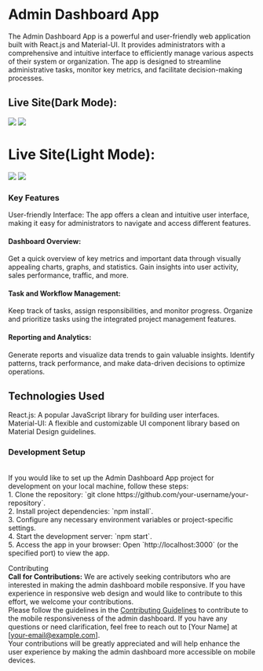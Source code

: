 <h1>Admin Dashboard App</h1>
The Admin Dashboard App is a powerful and user-friendly web application built with React.js and Material-UI. It provides administrators with a comprehensive and intuitive interface to efficiently manage various aspects of their system or organization. The app is designed to streamline administrative tasks, monitor key metrics, and facilitate decision-making processes.<br>
<h2>Live Site(Dark Mode):</h2>
<img src = 'https://github.com/shikharpaudel/react-admin-dashboard/assets/75170007/96369322-ae0f-470a-8615-623523f56ef0' />
<img src='https://github.com/shikharpaudel/react-admin-dashboard/assets/75170007/501d8288-0682-4aa4-8ca4-dea12271a827'/>
<h1>Live Site(Light Mode):</h1>
<img src='https://github.com/shikharpaudel/react-admin-dashboard/assets/75170007/c5d13dd1-ed91-4c28-b31d-735ca05c2dc3'/>
<img src='https://github.com/shikharpaudel/react-admin-dashboard/assets/75170007/c17128c3-fc20-4847-892c-044cbee8165f'/>
<h3>Key Features</h3>
User-friendly Interface: The app offers a clean and intuitive user interface, making it easy for administrators to navigate and access different features.

<h4>Dashboard Overview:</h4> Get a quick overview of key metrics and important data through visually appealing charts, graphs, and statistics. Gain insights into user activity, sales performance, traffic, and more.

<h4>Task and Workflow Management:</h4> Keep track of tasks, assign responsibilities, and monitor progress. Organize and prioritize tasks using the integrated project management features.


<h4>Reporting and Analytics:</h4> Generate reports and visualize data trends to gain valuable insights. Identify patterns, track performance, and make data-driven decisions to optimize operations.

<h2>Technologies Used</h2>
React.js: A popular JavaScript library for building user interfaces.<br>
Material-UI: A flexible and customizable UI component library based on Material Design guidelines.<br>
<h3>Development Setup</h3><br>
If you would like to set up the Admin Dashboard App project for development on your local machine, follow these steps:<br>
1. Clone the repository: `git clone https://github.com/your-username/your-repository`.<br>
2. Install project dependencies: `npm install`.<br>
3. Configure any necessary environment variables or project-specific settings.<br>
4. Start the development server: `npm start`.<br>
5. Access the app in your browser: Open `http://localhost:3000` (or the specified port) to view the app.

Contributing<br>
**Call for Contributions:** We are actively seeking contributors who are interested in making the admin dashboard mobile responsive. If you have experience in responsive web design and would like to contribute to this effort, we welcome your contributions.<br>
Please follow the guidelines in the [Contributing Guidelines](CONTRIBUTING.md) to contribute to the mobile responsiveness of the admin dashboard. If you have any questions or need clarification, feel free to reach out to [Your Name] at [your-email@example.com].<br>
Your contributions will be greatly appreciated and will help enhance the user experience by making the admin dashboard more accessible on mobile devices.

